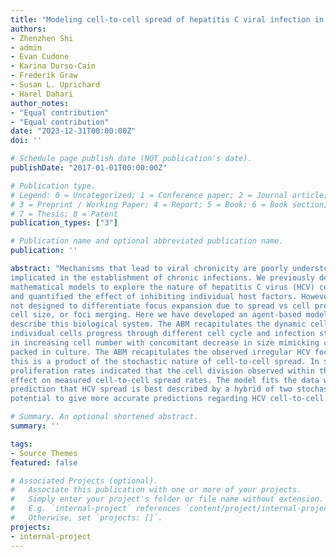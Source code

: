 ```yaml
---
title: "Modeling cell-to-cell spread of hepatitis C viral infection in vitro using agent-based modeling approach"
authors:
- Zhenzhen Shi
- admin
- Evan Cudone
- Karina Durso-Cain
- Frederik Graw
- Susan L. Uprichard
- Harel Dahari
author_notes:
- "Equal contribution"
- "Equal contribution"
date: "2023-12-31T00:00:00Z"
doi: ''

# Schedule page publish date (NOT publication's date).
publishDate: "2017-01-01T00:00:00Z"

# Publication type.
# Legend: 0 = Uncategorized; 1 = Conference paper; 2 = Journal article;
# 3 = Preprint / Working Paper; 4 = Report; 5 = Book; 6 = Book section;
# 7 = Thesis; 8 = Patent
publication_types: ["3"]

# Publication name and optional abbreviated publication name.
publication: ''

abstract: "Mechanisms that lead to viral chronicity are poorly understood, but cell-to-cell spread has been
implicated in the establishment of chronic infections. We previously developed two stochastic
mathematical models to explore the nature of hepatitis C virus (HCV) cell-to-cell spread in vitro
and quantified the effect of inhibiting individual host factors. However, the previous models were
not designed to differentiate focus expansion due to spread vs cell proliferation, focus shape,
cell size, or foci merging. Here we have developed an agent-based model (ABM) to more fully
describe this biological system. The ABM recapitulates the dynamic cell population in which
individual cells progress through different cell cycle and infection stages and proliferate resulting
in increasing cell number with concomitant decrease in size mimicking cells becoming tightly
packed in culture. The ABM recapitulates the observed irregular HCV foci shape suggesting that
this is a product of the stochastic nature of cell-to-cell spread. In silico alteration of cell
proliferation rates indicated that the cell division observed within the cultures exerts minimal
effect on measured cell-to-cell spread rates. The model fits the data well, confirms our previous
prediction that HCV spread is best described by a hybrid of two stochastic models and has the
potential to give more accurate predictions regarding HCV cell-to-cell spread."

# Summary. An optional shortened abstract.
summary: ''

tags:
- Source Themes
featured: false

# Associated Projects (optional).
#   Associate this publication with one or more of your projects.
#   Simply enter your project's folder or file name without extension.
#   E.g. `internal-project` references `content/project/internal-project/index.md`.
#   Otherwise, set `projects: []`.
projects:
- internal-project
---
```

